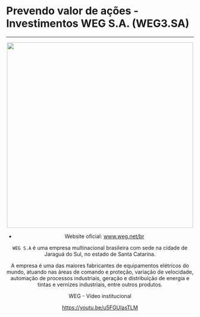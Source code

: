 # Prevendo valor de ações - Investimentos WEG S.A. (WEG3.SA)
---

<center><img src='https://upload.wikimedia.org/wikipedia/commons/thumb/d/dd/WEG_Equipamentos_El%C3%A9tricos.svg/1200px-WEG_Equipamentos_El%C3%A9tricos.svg.png' width='500'>

- Website oficial: www.weg.net/br
  
`WEG S.A` é uma empresa multinacional brasileira com sede na cidade de Jaraguá do Sul, no estado de Santa Catarina.

A empresa é uma das maiores fabricantes de equipamentos elétricos do mundo, atuando nas áreas de comando e proteção, variação de velocidade, automação de processos industriais, geração e distribuição de energia e tintas e vernizes industriais, entre outros produtos.
  
WEG - Vídeo institucional

https://youtu.be/u5FGUIasTLM
  
